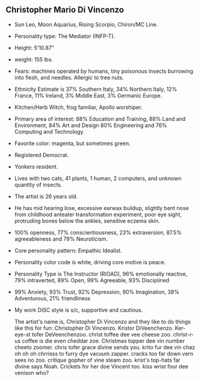 ## Christopher Mario Di Vincenzo

- Sun Leo, Moon Aquarius, Rising Scorpio, Chiron/MC Line.     
- Personality type: The Mediator (INFP-T). 
- Height: 5'10.87"
- weight: 155 lbs. 
- Fears: machines operated by humans, tiny poisonous insects burrowing into flesh, and needles. Allergic to tree nuts. 
- Ethnicity Estimate is 37% Southern Italy, 34% Northern Italy, 12% France, 11% Ireland, 3% Middle East, 3% Germanic Europe. 
- Kitchen/Herb Witch, frog familiar, Apollo worshiper. 
- Primary area of interest: 88% Education and Training, 88% Land and Environment, 84% Art and Design 80% Engineering and 76% Computing and Technology. 
- Favorite color: magenta, but sometimes green. 
- Registered Democrat. 
- Yonkers resident. 
- Lives with two cats, 41 plants, 1 human, 2 computers, and unknown quantity of insects. 
- The artist is 26 years old. 
- He has mid hearing lose, excessive earwax buildup, slightly bent nose from childhood anteater transformation experiment, poor eye sight, protruding bones below the ankles, sensitive eczema skin.
- 100% openness, 77% conscientiousness, 23% extraversion, 87.5% agreeableness and 79% Neuroticism. 
- Core personality pattern: Empathic Idealist.
- Personality color code is white, driving core motive is peace.
- Personality Type is The Instructor (RIOAD), 96% emotionally reactive, 79% intraverted, 89% Open, 99% Agreeable, 93% Disciplined
- 99% Anxiety, 93% Trust, 92% Depression, 90% Imagination, 38% Adventurous, 21% friendliness 
- My work DISC style is s/c, supportive and cautious.

	The artist's name is, Christopher Di Vincenzo and they like to do things like this for fun: Christopher Di Vincenzo. Kristor DiVeenchenzo. Ker-eye-st tofer DeVeenchenzoo. christ toffee dee vee cheese zoo. christ-r-us coffee is die even cheddar zoe. Christmas topper dee vin number cheeto zoomer. chris tofer grace divine sends you. krito fur dee vin chaz oh oh oh chrrisss to furry dye vacuum zapper. cracks too far down vern sees no zoo. critique gopher of vine steam zoo. krist's top-hats far divine says Noah. Crickets for her doe Vincent too. kiss wrist four dee venison who? 
